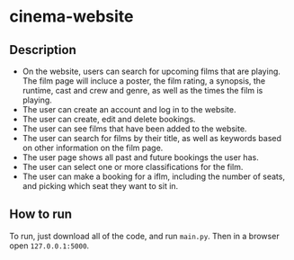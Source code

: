 # cinema-website
## Description
* On the website, users can search for upcoming films that are playing. The film page will incluce a poster, the film rating, a synopsis, the runtime, cast and crew and genre, as well as the times the film is playing.
* The user can create an account and log in to the website.
* The user can create, edit and delete bookings.
* The user can see films that have been added to the website.
* The user can search for films by their title, as well as keywords based on other information on the film page.
* The user page shows all past and future bookings the user has.
* The user can select one or more classifications for the film.
* The user can make a booking for a iflm, including the number of seats, and picking which seat they want to sit in.

## How to run
To run, just download all of the code, and run `main.py`. Then in a browser open `127.0.0.1:5000`.
